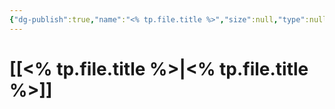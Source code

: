 ```yaml
---
{"dg-publish":true,"name":"<% tp.file.title %>","size":null,"type":null,"environment":null,"alignment":null,"legendary":null,"lair":null,"unique":null,"tags":null,"source":"","permalink":"/templates/monster/","dgPassFrontmatter":true,"noteIcon":"","created":"2025-10-26T08:08:36.346-07:00","updated":"2025-10-27T13:24:03.094-07:00"}
---
```


# [[<% tp.file.title %>\|<% tp.file.title %>]]

